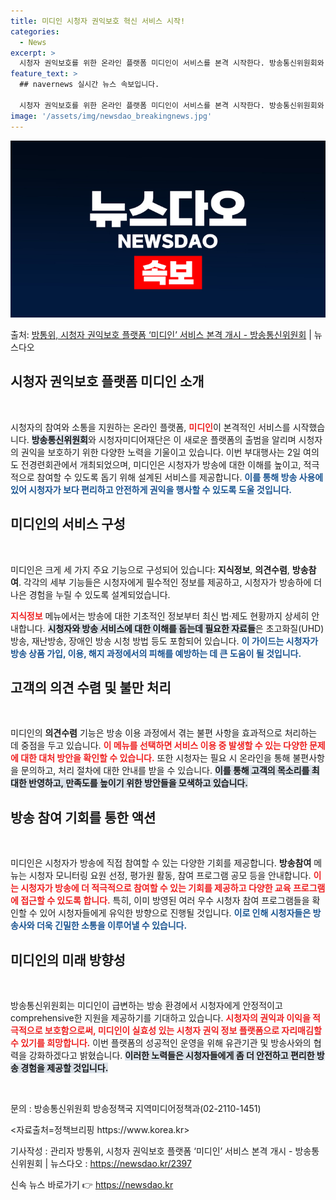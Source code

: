 ```yaml
---
title: 미디인 시청자 권익보호 혁신 서비스 시작!
categories:
  - News
excerpt: >
  시청자 권익보호를 위한 온라인 플랫폼 미디인이 서비스를 본격 시작한다. 방송통신위원회와 시청자미디어재단은 지…
feature_text: >
  ## navernews 실시간 뉴스 속보입니다.

  시청자 권익보호를 위한 온라인 플랫폼 미디인이 서비스를 본격 시작한다. 방송통신위원회와 시청자미디어재단은 지…
image: '/assets/img/newsdao_breakingnews.jpg'
---
```


![뉴스다오 속보](/assets/img/newsdao_breakingnews.jpg)

<p>출처: <a href="https://newsdao.kr/2397" rel="dofollow">방통위, 시청자 권익보호 플랫폼 ‘미디인’ 서비스 본격 개시 - 방송통신위원회</a> | 뉴스다오</p>

<h2 data-ke-size="size26">시청자 권익보호 플랫폼 미디인 소개</h2>

<p data-ke-size="size16">&nbsp;</p>

시청자의 참여와 소통을 지원하는 온라인 플랫폼, <b><span style="color: #ee2323;">미디인</span></b>이 본격적인 서비스를 시작했습니다. <b><span style="background-color: #21538527;">방송통신위원회</span></b>와 시청자미디어재단은 이 새로운 플랫폼의 출범을 알리며 시청자의 권익을 보호하기 위한 다양한 노력을 기울이고 있습니다. 이번 부대행사는 2일 여의도 전경련회관에서 개최되었으며, 미디인은 시청자가 방송에 대한 이해를 높이고, 적극적으로 참여할 수 있도록 돕기 위해 설계된 서비스를 제공합니다. <b><span style="color: #1a5490;">이를 통해 방송 사용에 있어 시청자가 보다 편리하고 안전하게 권익을 행사할 수 있도록 도울 것입니다.</span></b>

<h2 data-ke-size="size26">미디인의 서비스 구성</h2>

<p data-ke-size="size16">&nbsp;</p>

미디인은 크게 세 가지 주요 기능으로 구성되어 있습니다: <b>지식정보</b>, <b>의견수렴</b>, <b>방송참여</b>. 각각의 세부 기능들은 시청자에게 필수적인 정보를 제공하고, 시청자가 방송하에 더 나은 경험을 누릴 수 있도록 설계되었습니다.

<b><span style="color: #ee2323;">지식정보</span></b> 메뉴에서는 방송에 대한 기초적인 정보부터 최신 법·제도 현황까지 상세히 안내합니다. <b><span style="background-color: #21538527;">시청자와 방송 서비스에 대한 이해를 돕는데 필요한 자료들</span></b>은 초고화질(UHD) 방송, 재난방송, 장애인 방송 시청 방법 등도 포함되어 있습니다. <b><span style="color: #1a5490;">이 가이드는 시청자가 방송 상품 가입, 이용, 해지 과정에서의 피해를 예방하는 데 큰 도움이 될 것입니다.</span></b>

<h2 data-ke-size="size26">고객의 의견 수렴 및 불만 처리</h2>

<p data-ke-size="size16">&nbsp;</p>

미디인의 <b>의견수렴</b> 기능은 방송 이용 과정에서 겪는 불편 사항을 효과적으로 처리하는 데 중점을 두고 있습니다. <b><span style="color: #ee2323;">이 메뉴를 선택하면 서비스 이용 중 발생할 수 있는 다양한 문제에 대한 대처 방안을 확인할 수 있습니다.</span></b> 또한 시청자는 필요 시 온라인을 통해 불편사항을 문의하고, 처리 절차에 대한 안내를 받을 수 있습니다. <b><span style="background-color: #21538527;">이를 통해 고객의 목소리를 최대한 반영하고, 만족도를 높이기 위한 방안들을 모색하고 있습니다.</span></b>

<h2 data-ke-size="size26">방송 참여 기회를 통한 액션</h2>

<p data-ke-size="size16">&nbsp;</p>

미디인은 시청자가 방송에 직접 참여할 수 있는 다양한 기회를 제공합니다. <b>방송참여</b> 메뉴는 시청자 모니터링 요원 선정, 평가원 활동, 참여 프로그램 공모 등을 안내합니다. <b><span style="color: #ee2323;">이는 시청자가 방송에 더 적극적으로 참여할 수 있는 기회를 제공하고 다양한 교육 프로그램에 접근할 수 있도록 합니다.</span></b> 특히, 이미 방영된 여러 우수 시청자 참여 프로그램들을 확인할 수 있어 시청자들에게 유익한 방향으로 진행될 것입니다. <b><span style="color: #1a5490;">이로 인해 시청자들은 방송사와 더욱 긴밀한 소통을 이루어낼 수 있습니다.</span></b>

<h2 data-ke-size="size26">미디인의 미래 방향성</h2>

<p data-ke-size="size16">&nbsp;</p>

방송통신위원회는 미디인이 급변하는 방송 환경에서 시청자에게 안정적이고 comprehensive한 지원을 제공하기를 기대하고 있습니다. <b><span style="color: #ee2323;">시청자의 권익과 이익을 적극적으로 보호함으로써, 미디인이 실효성 있는 시청자 권익 정보 플랫폼으로 자리매김할 수 있기를 희망합니다.</span></b> 이번 플랫폼의 성공적인 운영을 위해 유관기관 및 방송사와의 협력을 강화하겠다고 밝혔습니다. <b><span style="background-color: #21538527;">이러한 노력들은 시청자들에게 좀 더 안전하고 편리한 방송 경험을 제공할 것입니다.</span></b>

<br>
<p data-ke-size="size16">문의 : 방송통신위원회 방송정책국 지역미디어정책과(02-2110-1451)</p>
<p data-ke-size="size16"><자료출처=정책브리핑 https://www.korea.kr></p>
<p data-ke-size="size16">기사작성 : 관리자 방통위, 시청자 권익보호 플랫폼 ‘미디인’ 서비스 본격 개시 - 방송통신위원회 | 뉴스다오  : <a href="https://newsdao.kr/2397">https://newsdao.kr/2397</a></p> 

신속 뉴스 바로가기 👉 <a href="https://newsdao.kr" rel="dofollow">https://newsdao.kr</a>


